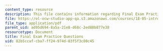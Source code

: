 ```yaml
---
content_type: resource
description: This file contains information regarding Final Exam Practice Questions.
file: https://ol-ocw-studio-app-qa.s3.amazonaws.com/courses/18-05-introduction-to-probability-and-statistics-spring-2014/82b5ccafcba7ff24974d03f5f3c80c45_MIT18_05S14_Prac_Fnal_Exm.pdf
file_type: application/pdf
parent_uid: ad95d694-8a5a-21e8-d68c-2ed80b877e38
resourcetype: Document
title: Final Exam Practice Questions
uid: 82b5ccaf-cba7-ff24-974d-03f5f3c80c45
---
```

